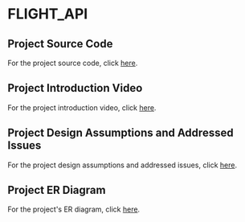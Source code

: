 # FLIGHT_API

## Project Source Code
For the project source code, click [here](https://github.com/ibrahimozdemir1/Flight_API).

## Project Introduction Video
For the project introduction video, click [here](https://youtu.be/_nOcCz2TUEU).

## Project Design Assumptions and Addressed Issues
For the project design assumptions and addressed issues, click [here](https://drive.google.com/file/d/1BiuEP-EtRXlxJcnPH9wjX-HkfuJJhz8h/view?usp=sharing).

## Project ER Diagram
For the project's ER diagram, click [here](https://drive.google.com/file/d/1HFxQUgCJ0KpIDrSv2kVb1DMsx5sHDhcA/view?usp=sharing).
